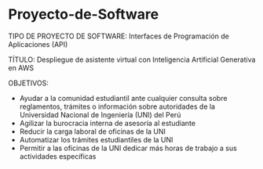 # Proyecto-de-Software

TIPO DE PROYECTO DE SOFTWARE: Interfaces de Programación de Aplicaciones (API)

TÍTULO: Despliegue de asistente virtual con Inteligencia Artificial Generativa en AWS

OBJETIVOS: 
- Ayudar a la comunidad estudiantil ante cualquier consulta sobre reglamentos, trámites o información sobre autoridades de la Universidad Nacional de Ingeniería (UNI) del Perú
- Agilizar la burocracia interna de asesoría al estudiante
- Reducir la carga laboral de oficinas de la UNI 
- Automatizar los trámites estudiantiles de la UNI
- Permitir a las oficinas de la UNI dedicar más horas de trabajo a sus actividades específicas
